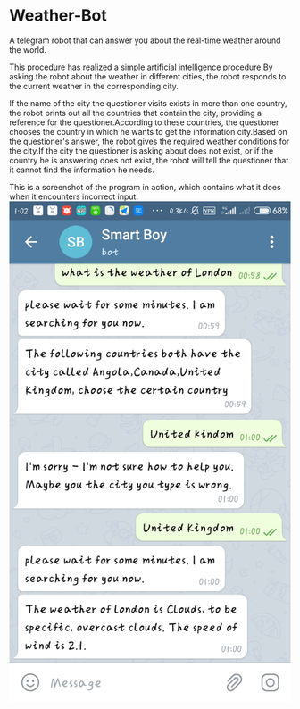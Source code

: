 # Weather-Bot
A  telegram robot that can answer you about the real-time weather around the world.

This procedure has realized a simple artificial intelligence procedure.By asking the robot about the weather in different cities, the robot responds to the current weather in the corresponding city.

If the name of the city the questioner visits exists in more than one country, the robot prints out all the countries that contain the city, providing a reference for the questioner.According to these countries, the questioner chooses the country in which he wants to get the information city.Based on the questioner's answer, the robot gives the required weather conditions for the city.If the city the questioner is asking about does not exist, or if the country he is answering does not exist, the robot will tell the questioner that it cannot find the information he needs.

This is a screenshot of the program in action, which contains what it does when it encounters incorrect input.
![procedure runing result](https://github.com/a-lazy-cat/Weather-Bot/blob/master/show.jpg)
